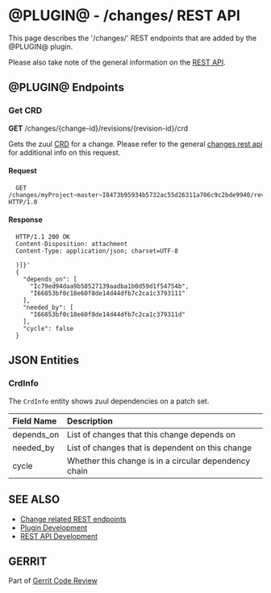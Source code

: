 @PLUGIN@ - /changes/ REST API
==============================

This page describes the '/changes/' REST endpoints that are added by
the @PLUGIN@ plugin.

Please also take note of the general information on the
[REST API](../../../Documentation/rest-api.html).

<a id="plugin-endpoints"> @PLUGIN@ Endpoints
--------------------------------------------

### <a id="get-crd"> Get CRD

__GET__ /changes/{change-id}/revisions/{revision-id}/crd

Gets the zuul [CRD](#crd-info) for a change.  Please refer to the
general [changes rest api](../../../Documentation/rest-api-changes.html#get-review)
for additional info on this request.

#### Request

```
  GET /changes/myProject~master~I8473b95934b5732ac55d26311a706c9c2bde9940/revisions/674ac754f91e64a0efb8087e59a176484bd534d1/crd HTTP/1.0
```

#### Response

```
  HTTP/1.1 200 OK
  Content-Disposition: attachment
  Content-Type: application/json; charset=UTF-8

  )]}'
  {
    "depends_on": [
      "Ic79ed94daa9b58527139aadba1b0d59d1f54754b",
      "I66853bf0c18e60f8de14d44dfb7c2ca1c3793111"
    ],
    "needed_by": [
      "I66853bf0c18e60f8de14d44dfb7c2ca1c379311d"
    ],
    "cycle": false
  }
```

<a id="json-entities">JSON Entities
-----------------------------------

### <a id="crd-info"></a>CrdInfo

The `CrdInfo` entity shows zuul dependencies on a patch set.

|Field Name |Description|
|:----------|:----------|
|depends_on |List of changes that this change depends on|
|needed_by  |List of changes that is dependent on this change|
|cycle      |Whether this change is in a circular dependency chain|


SEE ALSO
--------

* [Change related REST endpoints](../../../Documentation/rest-api-changes.html)
* [Plugin Development](../../../Documentation/dev-plugins.html)
* [REST API Development](../../../Documentation/dev-rest-api.html)

GERRIT
------
Part of [Gerrit Code Review](../../../Documentation/index.html)

